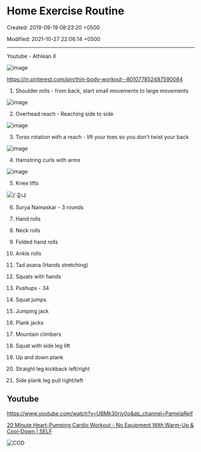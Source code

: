# Home Exercise Routine

Created: 2019-09-19 08:23:20 +0500

Modified: 2021-10-27 22:06:14 +0500

---

Youtube - Athlean X

![image](media/Exercise-Stretching_Home-Exercise-Routine-image1.jpg)

<https://in.pinterest.com/pin/thin-body-workout--801077852487590084>

1. Shoulder rolls - from back, start small movements to large movements

![image](media/Exercise-Stretching_Home-Exercise-Routine-image2.png)

2. Overhead reach - Reaching side to side

![image](media/Exercise-Stretching_Home-Exercise-Routine-image3.png)

3. Torso rotation with a reach - lift your toes so you don't twist your back

![image](media/Exercise-Stretching_Home-Exercise-Routine-image4.png)

4. Hamstring curls with arms

![image](media/Exercise-Stretching_Home-Exercise-Routine-image5.png)

5. Knee lifts

![(`츻냐 ](media/Exercise-Stretching_Home-Exercise-Routine-image6.png)

6. Surya Namaskar - 3 rounds

7. Hand rolls

8. Neck rolls

9. Folded hand rolls

10. Ankle rolls

11. Tad asana (Hands stretching)

12. Squats with hands

13. Pushups - 34

14. Squat jumps

15. Jumping jack

16. Plank jacks

17. Mountain climbers

18. Squat with side leg lift

19. Up and down plank

20. Straight leg kickback left/right

21. Side plank leg pull right/left

## Youtube

<https://www.youtube.com/watch?v=UBMk30rjy0o&ab_channel=PamelaReif>

[20 Minute Heart-Pumping Cardio Workout - No Equipment With Warm-Up & Cool-Down | SELF](http://youtube.com/watch?v=vncKnAPhgtg&ab_channel=SELF)

![COD ](media/Exercise-Stretching_Home-Exercise-Routine-image7.jpg)
